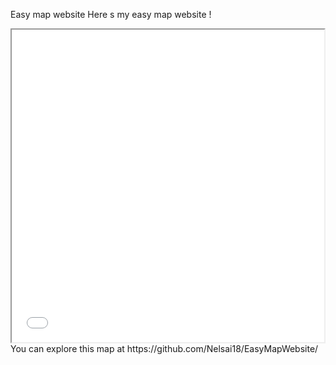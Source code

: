 Easy map website
Here s my easy map website !
<iframe src="ManausMap.html" height="500" width="500"></iframe>
You can explore this map at https://github.com/Nelsai18/EasyMapWebsite/
